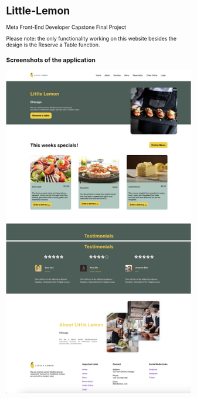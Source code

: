 # Little-Lemon
Meta Front-End Developer Capstone Final Project

Please note: the only functionality working on this website besides the design is the Reserve a Table function.

### Screenshots of the application
![little Lemon website table booking](/src/images/GitCover1.png)
![](/src/images/GitCover2.png)






